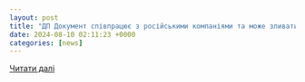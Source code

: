 ```yaml
---
layout: post
title: "ДП Документ співпрацює з російськими компаніями та може зливати дані українців - Телеграф"
date: 2024-08-10 02:11:23 +0000
categories: [news]
---
```


[Читати далі](https://news.telegraf.com.ua/ukr/blogi-mnenija/2024-08-09/5866615-prodayut-personalni-dani-ukraintsiv-pro-rosiyskiy-slid-u-derzhavniy-migratsiyniy-sluzhbi)
